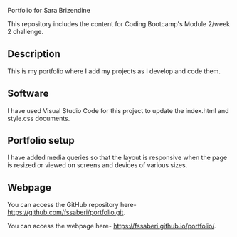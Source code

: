 Portfolio for Sara Brizendine

This repository includes the content for Coding Bootcamp's Module 2/week 2 challenge.

## Description
This is my portfolio where I add my projects as I develop and code them.

## Software
I have used Visual Studio Code for this project to update the index.html and style.css documents. 


## Portfolio setup
I have added media queries so that the layout is responsive when the page is resized or viewed on screens and devices of various sizes. 

## Webpage
You can access the GitHub repository here- https://github.com/fssaberi/portfolio.git.

You can access the webpage here- https://fssaberi.github.io/portfolio/.
